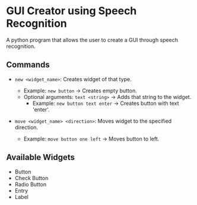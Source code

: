 # GUI Creator using Speech Recognition
 A python program that allows the user to create a GUI through speech recognition.

## Commands
  - `new <widget_name>`: Creates widget of that type.   
      - Example: `new button` -> Creates empty button.
    - Optional arguments: `text <string>` -> Adds that string to the widget.
      - Example: `new button text enter` -> Creates button with text 'enter'.

  - `move <widget_name> <direction>`: Moves widget to the specified direction.
    - Example: `move button one left` -> Moves button to left.

## Available Widgets
  - Button
  - Check Button
  - Radio Button
  - Entry
  - Label
